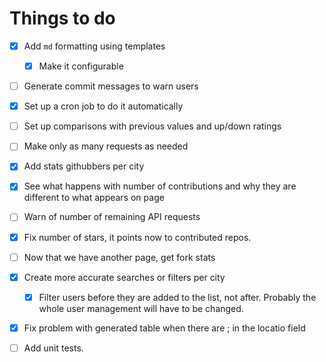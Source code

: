 # Things to do

* [x] Add `md` formatting using templates
  * [x] Make it configurable
* [ ] Generate commit messages to warn users
* [x] Set up a cron job to do it automatically
* [ ] Set up comparisons with previous values and up/down ratings
* [ ] Make only as many requests as needed
* [x] Add stats githubbers per city
* [x] See what happens with number of contributions and why they are different to what appears on page
* [ ] Warn of number of remaining API requests
* [x] Fix number of stars, it points now to contributed repos.
* [ ] Now that we have another page, get fork stats
* [x] Create more accurate searches or filters per city
  * [x] Filter users before they are added to the list, not after. Probably the whole user management will have to be changed.
* [x] Fix problem with generated table when there are ; in the locatio field
* [ ] Add unit tests.

